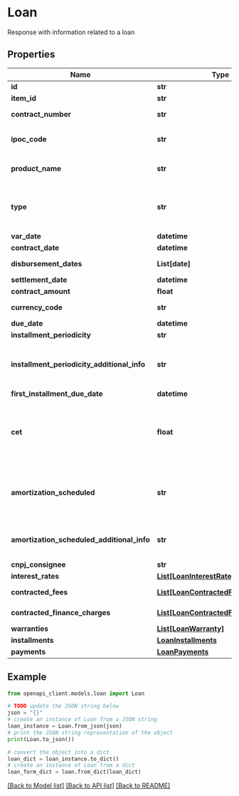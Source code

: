 # Loan

Response with information related to a loan

## Properties

Name | Type | Description | Notes
------------ | ------------- | ------------- | -------------
**id** | **str** | Primary identifier | 
**item_id** | **str** | Identifier of the item linked to the loan | 
**contract_number** | **str** | Contract number given by the contracting institution | [optional] 
**ipoc_code** | **str** | Standard contract number - IPOC (Identificação Padronizada da Operação de Crédito) | [optional] 
**product_name** | **str** | Denomination/Identification of the name of the credit operation disclosed to the customer | 
**type** | **str** | Loan type (https://openbanking-brasil.github.io/openapi/swagger-apis/loans/?urls.primaryName&#x3D;2.0.1#model-EnumContractProductSubTypeLoans) | [optional] 
**var_date** | **datetime** | Date when the loan data was collected | 
**contract_date** | **datetime** | Date when the loan was contracted | [optional] 
**disbursement_dates** | **List[date]** | Disbursement date of the contracted amount | [optional] 
**settlement_date** | **datetime** | Loan settlement date | [optional] 
**contract_amount** | **float** | Loan contracted value | [optional] 
**currency_code** | **str** | Code referencing the currency of the loan | 
**due_date** | **datetime** | Loan due date | [optional] 
**installment_periodicity** | **str** | Installments regular frequency | [optional] 
**installment_periodicity_additional_info** | **str** | Mandatory field to complement the information regarding the regular payment frequency when installmentPeriodicity has value &#39;OTHERS&#39; | [optional] 
**first_installment_due_date** | **datetime** | First installment due date | [optional] 
**cet** | **float** | CET - Custo Efetivo Total must be expressed as an annual percentage rate and incorporates all charges and expenses incurred in credit operations (interest rate, but also tariffs, taxes, insurance and other expenses charged) | [optional] 
**amortization_scheduled** | **str** | Amortization system (https://openbanking-brasil.github.io/openapi/swagger-apis/loans/?urls.primaryName&#x3D;2.0.1#model-EnumContractAmortizationScheduled) | [optional] 
**amortization_scheduled_additional_info** | **str** | Mandatory field to complement the information regarding the scheduled amortization when it has value &#39;OTHERS&#39; | [optional] 
**cnpj_consignee** | **str** | Consignor CNPJ | [optional] 
**interest_rates** | [**List[LoanInterestRate]**](LoanInterestRate.md) |  | [optional] 
**contracted_fees** | [**List[LoanContractedFee]**](LoanContractedFee.md) | List that brings the information of the tariffs agreed in the contract. | [optional] 
**contracted_finance_charges** | [**List[LoanContractedFinanceCharge]**](LoanContractedFinanceCharge.md) | List that brings the charges agreed in the contract | [optional] 
**warranties** | [**List[LoanWarranty]**](LoanWarranty.md) |  | [optional] 
**installments** | [**LoanInstallments**](LoanInstallments.md) |  | [optional] 
**payments** | [**LoanPayments**](LoanPayments.md) |  | [optional] 

## Example

```python
from openapi_client.models.loan import Loan

# TODO update the JSON string below
json = "{}"
# create an instance of Loan from a JSON string
loan_instance = Loan.from_json(json)
# print the JSON string representation of the object
print(Loan.to_json())

# convert the object into a dict
loan_dict = loan_instance.to_dict()
# create an instance of Loan from a dict
loan_form_dict = loan.from_dict(loan_dict)
```
[[Back to Model list]](../README.md#documentation-for-models) [[Back to API list]](../README.md#documentation-for-api-endpoints) [[Back to README]](../README.md)



